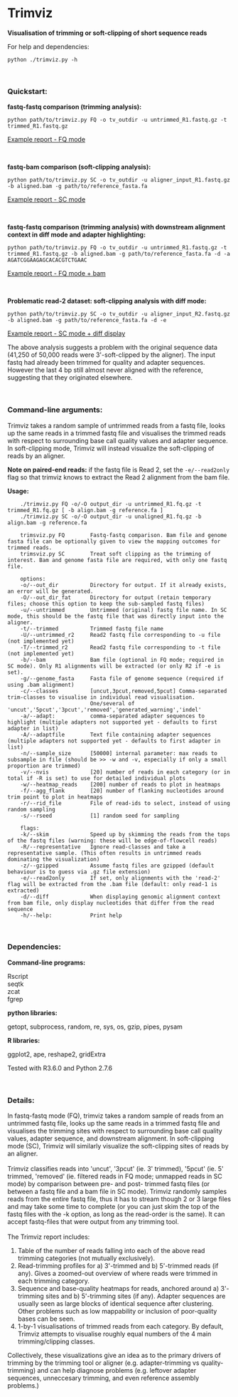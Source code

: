 # Trimviz
**Visualisation of trimming or soft-clipping of short sequence reads**

For help and dependencies:

`python ./trimviz.py -h`

<br>

### Quickstart:

**fastq-fastq comparison (trimming analysis):**

`python path/to/trimviz.py FQ -o tv_outdir -u untrimmed_R1.fastq.gz -t trimmed_R1.fastq.gz`

[Example report - FQ mode](http://MonashBioinformaticsPlatform.github.io/trimviz/example_reports/tvFQ_simple/trimvis_report.html)

<br>

**fastq-bam comparison (soft-clipping analysis):**

`python path/to/trimviz.py SC -o tv_outdir -u aligner_input_R1.fastq.gz -b aligned.bam -g path/to/reference_fasta.fa`

[Example report - SC mode](http://MonashBioinformaticsPlatform.github.io/trimviz/example_reports/tvSC/trimvis_report.html)

<br>

**fastq-fastq comparison (trimming analysis) with downstream alignment context in diff mode and adapter highlighting:**

`python path/to/trimviz.py FQ -o tv_outdir -u untrimmed_R1.fastq.gz -t trimmed_R1.fastq.gz -b aligned.bam -g path/to/reference_fasta.fa -d -a AGATCGGAAGAGCACACGTCTGAAC`

[Example report - FQ mode + bam](http://MonashBioinformaticsPlatform.github.io/trimviz/example_reports/tvFQ_withbam/trimvis_report.html)

<br>

**Problematic read-2 dataset: soft-clipping analysis with diff mode:**

`python path/to/trimviz.py SC -o tv_outdir -u aligner_input_R2.fastq.gz -b aligned.bam -g path/to/reference_fasta.fa -d -e `

[Example report - SC mode + diff display](http://MonashBioinformaticsPlatform.github.io/trimviz/example_reports/tvSC_R2/trimvis_report.html)


The above analysis suggests a problem with the original sequence data (41,250 of 50,000 reads were 3'-soft-clipped by the aligner). 
The input fastq had already been trimmed for quality and adapter sequences. However the last 4 bp still almost never aligned with the reference, 
suggesting that they originated elsewhere.

 <br>

### Command-line arguments:

Trimviz takes a random sample of untrimmed reads from a fastq file,
looks up the same reads in a trimmed fastq file and visualises the
trimmed reads with respect to surrounding base call quality values and
adapter sequence. In soft-clipping mode, Trimviz will instead
visualize the soft-clipping of reads by an aligner. 
<br> 

**Note on paired-end reads:**  if the fastq file is Read 2, set the `-e/--read2only` flag so that trimviz knows to extract the Read 2 alignment from the bam file.
<br>
 
**Usage:**
```   
    ./trimviz.py FQ -o/-O output_dir -u untrimmed_R1.fq.gz -t trimmed_R1.fq.gz [ -b align.bam -g reference.fa ]
    ./trimviz.py SC -o/-O output_dir -u unaligned_R1.fq.gz -b align.bam -g reference.fa
    
    trimsviz.py FQ        Fastq-fastq comparison. Bam file and genome fasta file can be optionally given to view the mapping outcomes for trimmed reads.
    trimsviz.py SC        Treat soft clipping as the trimming of interest. Bam and genome fasta file are required, with only one fastq file.
    
    options:
    -o/--out_dir          Directory for output. If it already exists, an error will be generated.
    -O/--out_dir_fat      Directory for output (retain temporary files; choose this option to keep the sub-sampled fastq files)
    -u/--untrimmed        Untrimmed (original) fastq file name. In SC mode, this should be the fastq file that was directly input into the aligner.
    -t/--trimmed          Trimmed fastq file name
    -U/--untrimmed_r2     Read2 fastq file corresponding to -u file (not implemented yet)
    -T/--trimmed_r2       Read2 fastq file corresponding to -t file (not implemented yet)
    -b/--bam              Bam file (optional in FQ mode; required in SC mode). Only R1 alignments will be extracted (or only R2 if -e is set).
    -g/--genome_fasta     Fasta file of genome sequence (required if using .bam alignment)
    -c/--classes          [uncut,3pcut,removed,5pcut] Comma-separated trim-classes to visualise in individual read visualisation.
                          One/several of 'uncut','5pcut','3pcut','removed','generated_warning','indel'
    -a/--adapt:           comma-separated adapter sequences to highlight (multiple adapters not supported yet - defaults to first adapter in list)
    -A/--adaptfile        Text file containing adapter sequences (multiple adapters not supported yet - defaults to first adapter in list)
    -n/--sample_size      [50000] internal parameter: max reads to subsample in file (should be >> -w and -v, especially if only a small proportion are trimmed)
    -v/--nvis             [20] number of reads in each category (or in total if -R is set) to use for detailed individual plots
    -w/--heatmap_reads    [200] number of reads to plot in heatmaps
    -f/--agg_flank        [20] number of flanking nucleotides around trim point to plot in heatmaps 
    -r/--rid_file         File of read-ids to select, instead of using random sampling
    -s/--rseed            [1] random seed for sampling
    
    flags:
    -k/--skim             Speed up by skimming the reads from the tops of the fastq files (warning: these will be edge-of-flowcell reads)
    -R/--representative   Ignore read-classes and take a representative sample. (This often results in untrimmed reads dominating the visualization)
    -z/--gzipped          Assume fastq files are gzipped (default behaviour is to guess via .gz file extension)
    -e/--read2only        If set, only alignments with the 'read-2' flag will be extracted from the .bam file (default: only read-1 is extracted)
    -d/--diff             When displaying genomic alignment context from bam file, only display nucleotides that differ from the read sequence
    -h/--help:            Print help
```

<br>

### Dependencies:

**Command-line programs:**

Rscript <br>
seqtk <br>
zcat <br>
fgrep <br>

**python libraries:**

getopt, subprocess, random, re, sys, os, gzip, pipes, pysam

**R libraries:**

ggplot2, ape, reshape2, gridExtra

Tested with R3.6.0 and Python 2.7.6

<br>

### Details:

In fastq-fastq mode (FQ), trimviz takes a random sample of reads from an untrimmed fastq file, looks up the same reads in a trimmed fastq file and visualises the trimming sites with respect to surrounding base call quality values, adapter sequence, and downstream alignment. In soft-clipping mode (SC), Trimviz will similarly visualize the soft-clipping sites of reads by an aligner. 
<br><br>
Trimviz classifies reads into 'uncut', '3pcut' (ie. 3' trimmed), '5pcut' (ie. 5' trimmed, 'removed' (ie. filtered reads in FQ mode; unmapped reads in SC mode) by comparison between pre- and post- trimmed fastq files (or between a fastq file and a bam file in SC mode). Trimviz randomly samples reads from the entire fastq file, thus it has to stream though 2 or 3 large files and may take some time to complete (or you can just skim the top of the fastq files with the -k option, as long as the read-order is the same). It can accept fastq-files that were output from any trimming tool.    
<br>
The Trimviz report includes: 
<br> 
1) Table of the number of reads falling into each of the above read trimming categories (not mutually exclusively). <br>
2) Read-trimming profiles for a) 3'-trimmed and b) 5'-trimmed reads (if any). Gives a zoomed-out overview of where reads were trimmed in each trimming category. <br>
3) Sequence and base-quality heatmaps for reads, anchored around a) 3'-trimming sites and b) 5'-trimming sites (if any). Adapter sequences are usually seen as large blocks of identical sequence after clustering. Other problems such as low mappability or inclusion of poor-quality bases can be seen. <br>
4) 1-by-1 visualisations of trimmed reads from each category. By default, Trimviz attempts to visualise roughly equal numbers of the 4 main trimming/clipping classes. <br>

Collectively, these visualizations give an idea as to the primary drivers of trimming by the trimming tool or aligner (e.g. adapter-trimming vs quality-trimming) and can help diagnose problems (e.g. leftover adapter sequences, unneccesary trimming, and even reference assembly problems.)

<br>
<br>
